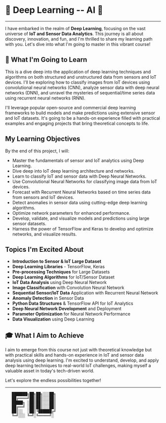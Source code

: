 # 🌟 Deep Learning -- AI 🌟
---
I have embarked in the realm of **Deep Learning**, focusing on the vast universe of **IoT and Sensor Data Analytics**. This journey is all about discovery, innovation, and fun, and I'm thrilled to share my learning path with you. Let's dive into what I'm going to master in this vibrant course!

## 🚀 What I'm Going to Learn

This is a dive deep into the application of deep learning techniques and algorithms on both structured and unstructured data from sensors and IoT devices. I'll be exploring how to classify images from IoT devices using convolutional neural networks (CNN), analyze sensor data with deep neural networks (DNN), and unravel the mysteries of sequential/time series data using recurrent neural networks (RNN).

I'll leverage popular open-source and commercial deep learning frameworks to build models and make predictions using extensive sensor and IoT datasets. It's going to be a hands-on experience filled with practical examples and engaging projects that bring theoretical concepts to life.

## My Learning Objectives

By the end of this project, I will:

- Master the fundamentals of sensor and IoT analytics using Deep Learning.
- Dive deep into IoT deep learning architecture and networks.
- Learn to classify IoT and sensor data with Deep Neural Networks.
- Use Convolutional Neural Networks for classifying image data from IoT devices.
- Forecast with Recurrent Neural Networks based on time series data from sensors and IoT devices.
- Detect anomalies in sensor data using cutting-edge deep learning algorithms.
- Optimize network parameters for enhanced performance.
- Develop, validate, and visualize models and predictions using large sensor datasets.
- Harness the power of TensorFlow and Keras to develop and optimize networks, and visualize results.

## Topics I'm Excited About

- **Introduction to Sensor & IoT Large Dataset**
- **Deep Learning Libraries** - TensorFlow, Keras
- **Pre-processing Techniques** for Large Datasets
- **Deep Learning Algorithms** for IoT/Sensor Dataset
- **IoT Data Analysis** using Deep Neural Network
- **Image Classification** with Convolution Neural Network
- **Sequential Sensor/IoT Data** Application with Recurrent Neural Network
- **Anomaly Detection** in Sensor Data
- **Python Data Structures** & TensorFlow API for IoT Analytics
- **Deep Neural Network Development** and Deployment
- **Parameter Optimization** for Neural Network Performance
- **Data Visualization** using Deep Learning

## 🎓 What I Aim to Achieve

I aim to emerge from this course not just with theoretical knowledge but with practical skills and hands-on experience in IoT and sensor data analysis using deep learning. I'm excited to understand, develop, and apply deep learning techniques to real-world IoT challenges, making myself a valuable asset in today's tech-driven world.

Let's explore the endless possibilities together!

---

       ███████╗██╗██╗░░░██╗       
       ██╔════╝██║██║░░░██║       
       █████╗ ░██║██║░░░██║       
       ██╔══╝ ░██║██║░░░██║       
       ██║░░  ░██║╚██████╔╝       
       ╚═╝░░░ ╚═╝░╚═════╝░       
